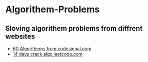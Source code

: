 # Algorithem-Problems
## Sloving algorithem problems from diffrent websites
- [60 Algorithems from codesignal.com](https://github.com/rumiani/algorithem-problems/60codesignal/README.md) 
- [14 days crack algo leetcode.com](https://github.com/rumiani/algorithem-problems/14daysleetcode/README.md)

